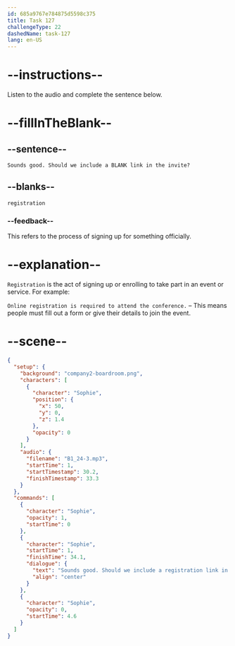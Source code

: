 ```yaml
---
id: 685a9767e784875d5598c375
title: Task 127
challengeType: 22
dashedName: task-127
lang: en-US
---
```


<!-- (Audio) Sophie: Sounds good. Should we include a registration link in the invite? -->

# --instructions--

Listen to the audio and complete the sentence below.

# --fillInTheBlank--

## --sentence--

`Sounds good. Should we include a BLANK link in the invite?`

## --blanks--

`registration`

### --feedback--

This refers to the process of signing up for something officially.

# --explanation--

`Registration` is the act of signing up or enrolling to take part in an event or service. For example:

`Online registration is required to attend the conference.` – This means people must fill out a form or give their details to join the event.

# --scene--

```json
{
  "setup": {
    "background": "company2-boardroom.png",
    "characters": [
      {
        "character": "Sophie",
        "position": {
          "x": 50,
          "y": 0,
          "z": 1.4
        },
        "opacity": 0
      }
    ],
    "audio": {
      "filename": "B1_24-3.mp3",
      "startTime": 1,
      "startTimestamp": 30.2,
      "finishTimestamp": 33.3
    }
  },
  "commands": [
    {
      "character": "Sophie",
      "opacity": 1,
      "startTime": 0
    },
    {
      "character": "Sophie",
      "startTime": 1,
      "finishTime": 34.1,
      "dialogue": {
        "text": "Sounds good. Should we include a registration link in the invite?",
        "align": "center"
      }
    },
    {
      "character": "Sophie",
      "opacity": 0,
      "startTime": 4.6
    }
  ]
}
```
